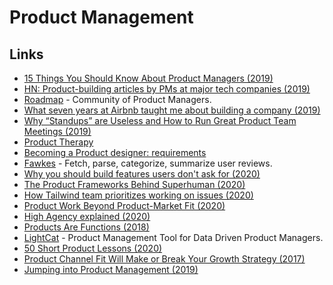 # Product Management

## Links

* [15 Things You Should Know About Product Managers \(2019\)](https://medium.com/@johnpcutler/15-things-you-should-know-about-product-managers-f488513d246)
* [HN: Product-building articles by PMs at major tech companies \(2019\)](https://news.ycombinator.com/item?id=19047384)
* [Roadmap](https://www.roadmap.com/) - Community of Product Managers.
* [What seven years at Airbnb taught me about building a company \(2019\)](https://medium.com/@lennysan/what-seven-years-at-airbnb-taught-me-about-building-a-company-e1d035d49c56)
* [Why “Standups” are Useless and How to Run Great Product Team Meetings \(2019\)](https://medium.com/unusual-ventures/why-standups-are-useless-and-how-to-run-great-product-team-meetings-278f000ea64f)
* [Product Therapy](https://www.youtube.com/channel/UCpT8mlqE8ylJWAU4IwhlSLQ/videos)
* [Becoming a Product designer: requirements](https://paper.dropbox.com/published/Becoming-a-Product-designer-requirements--A0PVM2RsR_29DRQYM6HzbbB5Bg-T2TC8MP45MlCG7sqrPhofQw)
* [Fawkes](https://github.com/intuit/fawkes) - Fetch, parse, categorize, summarize user reviews.
* [Why you should build features users don't ask for \(2020\)](https://pitch.com/blog/why-you-should-develop-features-people-dont-ask-for)
* [The Product Frameworks Behind Superhuman \(2020\)](https://www.nfx.com/post/superhuman-product-frameworks/)
* [How Tailwind team prioritizes working on issues \(2020\)](https://public.3.basecamp.com/p/toAcDMxu8Fvq2yMfd2azTuaV)
* [Product Work Beyond Product-Market Fit \(2020\)](https://www.reforge.com/blog/product-work-beyond-product-market-fit)
* [High Agency explained \(2020\)](https://twitter.com/shreyas/status/1276956836856393728)
* [Products Are Functions \(2018\)](http://www.feltpresence.com/functions.html)
* [LightCat](https://www.lightcat.io/) - Product Management Tool for Data Driven Product Managers.
* [50 Short Product Lessons \(2020\)](https://cutle.fish/blog/50-product-lessons)
* [Product Channel Fit Will Make or Break Your Growth Strategy \(2017\)](https://brianbalfour.com/essays/product-channel-fit-for-growth)
* [Jumping into Product Management \(2019\)](https://www.martzoukos.com/posts/jumping-into-product-management)


